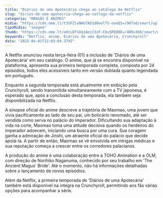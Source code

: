 ```yaml
---
title: "Diários de uma Apotecária chega ao catálogo da Netflix"
slug: "dirios-de-uma-apotecria-chega-ao-catlogo-da-netflix"
categoria: "MANGÁS E ANIMES"
midia: "https://cdn.ome.lt/t35FZleNHU7AD1d0eolTV-ooeQI=/987x0/smart/uploads/conteudo/fotos/Design_sem_nome_-_2025-04-01T183757.496.png"
tipoMidia: "imagem"
thumb: "https://cdn.ome.lt/aHcLDTsDq1AeiCdzF-Cbx5RQO0E=/480x360/smart/extras/conteudos/Design_sem_nome_-_2025-04-01T183757.496.png"
keywords: "Netflix, anime, Diários de uma Apotecária, Crunchyroll"
data: "2025-04-01T22:03:04.379Z"
---
```


A Netflix anunciou nesta terça-feira (01) a inclusão de 'Diários de uma Apotecária' em seu catálogo. O anime, que já se encontra disponível na plataforma, apresenta sua primeira temporada completa, composta por 24 episódios, todos eles acessíveis tanto em versão dublada quanto legendada em português.

Enquanto a segunda temporada está atualmente em exibição pela Crunchyroll, sendo transmitida simultaneamente com a TV japonesa, é esperado que, após a conclusão desta temporada, ela também seja disponibilizada na Netflix.

A sinopse oficial do anime descreve a trajetória de Maomao, uma jovem que vivia pacificamente ao lado de seu pai, um boticário renomado, até ser vendida como serva no palácio do imperador. Dificultando sua adaptação à vida na corte, Maomao toma uma atitude decisiva quando os herdeiros do imperador adoecem, iniciando uma busca por uma cura. Sua coragem ganha a admiração de Jinshi, um atraente oficial do palácio que decide apoiá-la. A partir de então, Maomao se vê envolvida em intrigas médicas e sua reputação começa a crescer entre os corredores palacianos.

A produção do anime é uma colaboração entre a TOHO Animation e a OLM, com direção de Norihiko Naganuma, conhecido por seu trabalho em 'The Ancient Magus' Bride'. Até o momento, não há informações detalhadas sobre o lançamento de novos episódios.

Além da Netflix, a primeira temporada de 'Diários de uma Apotecária' também está disponível na íntegra na Crunchyroll, permitindo aos fãs várias opções para acompanhar a série.